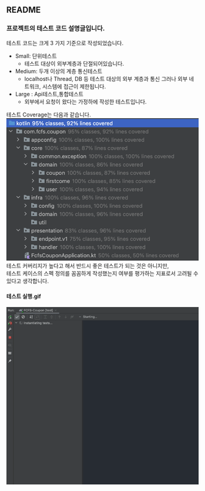 ## README
### 프로젝트의 테스트 코드 설명글입니다.

테스트 코드는 크게 3 가지 기준으로 작성되었습니다.
- Small: 단위테스트
  - 테스트 대상이 외부계층과 단절되어있습니다.
- Medium: 두개 이상의 계층 통신테스트
  - localhost나 Thread, DB 등 테스트 대상의 외부 계층과 통신 그러나 외부 네트워크, 시스템에 접근이 제한됩니다.
- Large : Api테스트,통합테스트
  - 외부에서 요청이 왔다는 가정하에 작성한 테스트입니다.


테스트 Coverage는 다음과 같습니다.
![test-coverage-230427.png](test-coverage-230427.png)
테스트 커버리지가 높다고 해서 반드시 좋은 테스트가 되는 것은 아니지만, \
테스트 케이스의 스펙 정의를 꼼꼼하게 작성했는지 여부를 평가하는 지표로서 고려될 수 있다고 생각합니다.

#### 테스트 실행.gif
![runtest-230427.gif](runtest-230427.gif)





